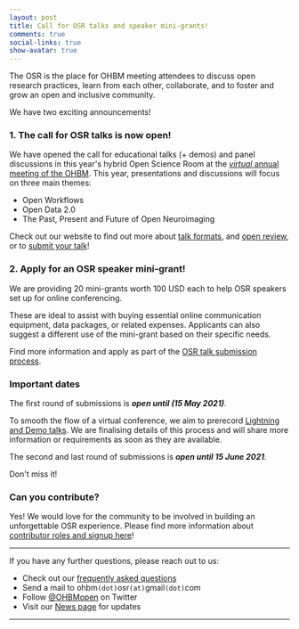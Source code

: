 ```yaml
---
layout: post
title: Call for OSR talks and speaker mini-grants!
comments: true
social-links: true
show-avatar: true
---
```


The OSR is the place for OHBM meeting attendees to discuss open research practices, learn from each other, collaborate, and to foster and grow an open and inclusive community.

We have two exciting announcements!

### 1. The call for OSR talks is now open! 

We have opened the call for educational talks (+ demos) and panel discussions in this year's hybrid Open Science Room at the [*virtual* annual meeting of the OHBM](https://www.humanbrainmapping.org/i4a/pages/index.cfm?pageid=3267&pageid=1).
This year, presentations and discussions will focus on three main themes:
- Open Workflows
- Open Data 2.0
- The Past, Present and Future of Open Neuroimaging

Check out our website to find out more about [talk formats](https://ohbm.github.io/osr2021/formats/), and [open review](https://ohbm.github.io/osr2021/review/), or to [submit your talk](https://ohbm.github.io/osr2021/submit/)!

### 2. Apply for an OSR speaker mini-grant!

We are providing 20 mini-grants worth 100 USD each to help OSR speakers set up for online conferencing.

These are ideal to assist with buying essential online communication equipment, data packages, or related expenses.
Applicants can also suggest a different use of the mini-grant based on their specific needs.

Find more information and apply as part of the [OSR talk submission process](https://ohbm.github.io/osr2021/submit/).

### Important dates

The first round of submissions is ***open until (15 May 2021)***.

<!--After 15 May 2021, initial talk recordings will start.-->
To smooth the flow of a virtual conference, we aim to prerecord [Lightning and Demo talks](https://ohbm.github.io/osr2021/formats/). We are finalising details of this process and will share more information or requirements as soon as they are available.

The second and last round of submissions is ***open until 15 June 2021***.

Don't miss it!


### Can you contribute?

Yes! We would love for the community to be involved in building an unforgettable OSR experience.
Please find more information about [contributor roles and signup here](https://ohbm.github.io/osr2021/contribute/)!

---

If you have any further questions, please reach out to us:
- Check out our [frequently asked questions](https://ohbm.github.io/osr2021/faq/)
- Send a mail to ohbm`(dot)`osr`(at)`gmail`(dot)`com
- Follow [@OHBMopen](https://twitter.com/ohbmopen) on Twitter
- Visit our [News page](https://ohbm.github.io/osr2021/news/) for updates

---

